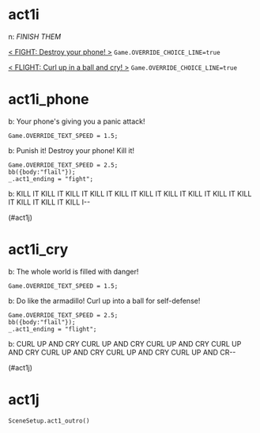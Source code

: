 # act1i

n: *FINISH THEM*

[&lt; FIGHT: Destroy your phone! &gt;](#act1i_phone) `Game.OVERRIDE_CHOICE_LINE=true`

[&lt; FLIGHT: Curl up in a ball and cry! &gt;](#act1i_cry) `Game.OVERRIDE_CHOICE_LINE=true`

# act1i_phone

b: Your phone's giving you a panic attack!

`Game.OVERRIDE_TEXT_SPEED = 1.5;`

b: Punish it! Destroy your phone! Kill it!

```
Game.OVERRIDE_TEXT_SPEED = 2.5;
bb({body:"flail"});
_.act1_ending = "fight";
```

b: KILL IT KILL IT KILL IT KILL IT KILL IT KILL IT KILL IT KILL IT KILL IT KILL IT KILL IT KILL IT KILL I--

(#act1j)

# act1i_cry

b: The whole world is filled with danger!

`Game.OVERRIDE_TEXT_SPEED = 1.5;`

b: Do like the armadillo! Curl up into a ball for self-defense!

```
Game.OVERRIDE_TEXT_SPEED = 2.5;
bb({body:"flail"});
_.act1_ending = "flight";
```

b: CURL UP AND CRY CURL UP AND CRY CURL UP AND CRY CURL UP AND CRY CURL UP AND CRY CURL UP AND CRY CURL UP AND CR-- 

(#act1j)

# act1j

`SceneSetup.act1_outro()`
